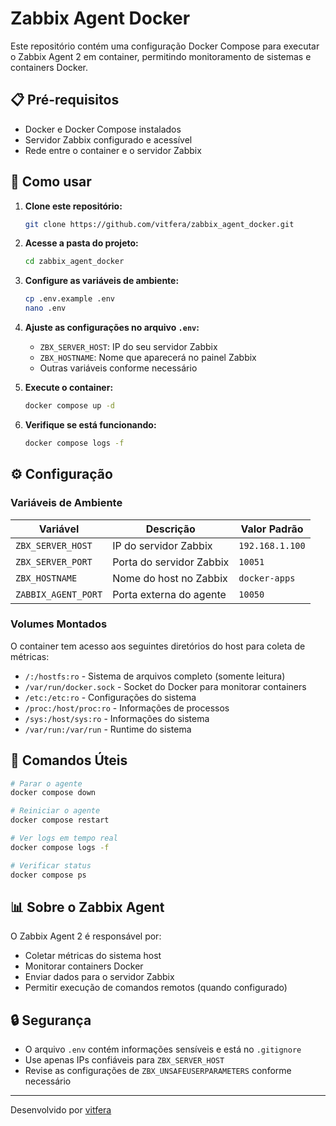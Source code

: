 # Zabbix Agent Docker

Este repositório contém uma configuração Docker Compose para executar o Zabbix Agent 2 em container, permitindo monitoramento de sistemas e containers Docker.

## 📋 Pré-requisitos

- Docker e Docker Compose instalados
- Servidor Zabbix configurado e acessível
- Rede entre o container e o servidor Zabbix

## 🚀 Como usar

1. **Clone este repositório:**
   ```bash
   git clone https://github.com/vitfera/zabbix_agent_docker.git
   ```

2. **Acesse a pasta do projeto:**
   ```bash
   cd zabbix_agent_docker
   ```

3. **Configure as variáveis de ambiente:**
   ```bash
   cp .env.example .env
   nano .env
   ```

4. **Ajuste as configurações no arquivo `.env`:**
   - `ZBX_SERVER_HOST`: IP do seu servidor Zabbix
   - `ZBX_HOSTNAME`: Nome que aparecerá no painel Zabbix
   - Outras variáveis conforme necessário

5. **Execute o container:**
   ```bash
   docker compose up -d
   ```

6. **Verifique se está funcionando:**
   ```bash
   docker compose logs -f
   ```

## ⚙️ Configuração

### Variáveis de Ambiente

| Variável | Descrição | Valor Padrão |
|----------|-----------|--------------|
| `ZBX_SERVER_HOST` | IP do servidor Zabbix | `192.168.1.100` |
| `ZBX_SERVER_PORT` | Porta do servidor Zabbix | `10051` |
| `ZBX_HOSTNAME` | Nome do host no Zabbix | `docker-apps` |
| `ZABBIX_AGENT_PORT` | Porta externa do agente | `10050` |

### Volumes Montados

O container tem acesso aos seguintes diretórios do host para coleta de métricas:

- `/:/hostfs:ro` - Sistema de arquivos completo (somente leitura)
- `/var/run/docker.sock` - Socket do Docker para monitorar containers
- `/etc:/etc:ro` - Configurações do sistema
- `/proc:/host/proc:ro` - Informações de processos
- `/sys:/host/sys:ro` - Informações do sistema
- `/var/run:/var/run` - Runtime do sistema

## 🔧 Comandos Úteis

```bash
# Parar o agente
docker compose down

# Reiniciar o agente
docker compose restart

# Ver logs em tempo real
docker compose logs -f

# Verificar status
docker compose ps
```

## 📊 Sobre o Zabbix Agent

O Zabbix Agent 2 é responsável por:
- Coletar métricas do sistema host
- Monitorar containers Docker
- Enviar dados para o servidor Zabbix
- Permitir execução de comandos remotos (quando configurado)

## 🔒 Segurança

- O arquivo `.env` contém informações sensíveis e está no `.gitignore`
- Use apenas IPs confiáveis para `ZBX_SERVER_HOST`
- Revise as configurações de `ZBX_UNSAFEUSERPARAMETERS` conforme necessário

---

Desenvolvido por [vitfera](https://github.com/vitfera)
